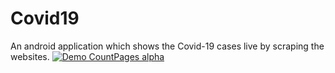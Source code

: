 # Covid19
An android application which shows the Covid-19 cases live by scraping the websites.
[![Demo CountPages alpha](https://j.gifs.com/WL93GQ.gif)](https://www.youtube.com/watch?v=Ko_VWC3AnGI)
